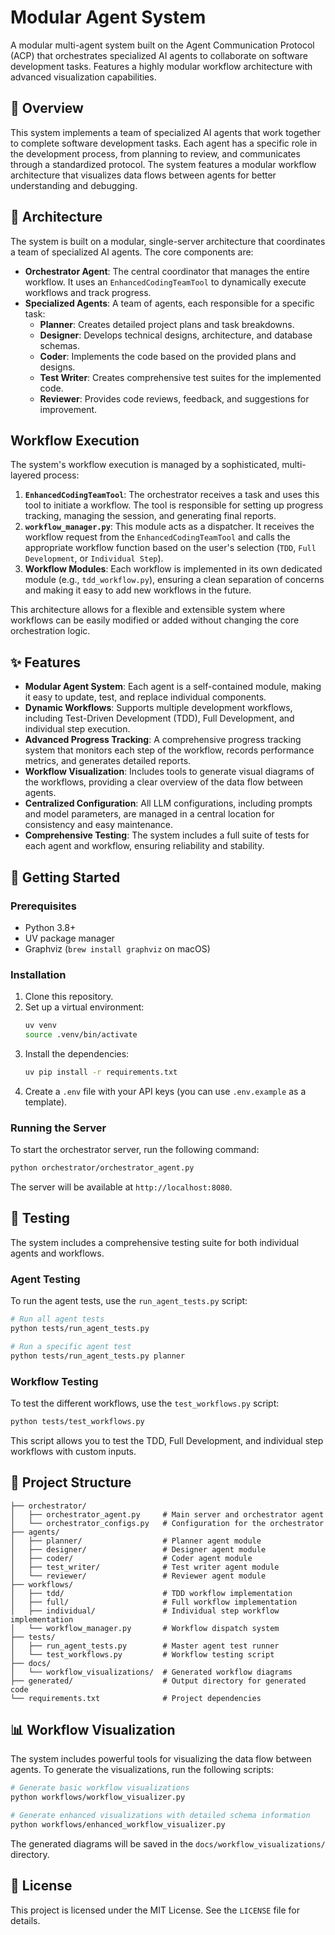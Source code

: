 # Modular Agent System

A modular multi-agent system built on the Agent Communication Protocol (ACP) that orchestrates specialized AI agents to collaborate on software development tasks. Features a highly modular workflow architecture with advanced visualization capabilities.

## 🌟 Overview

This system implements a team of specialized AI agents that work together to complete software development tasks. Each agent has a specific role in the development process, from planning to review, and communicates through a standardized protocol. The system features a modular workflow architecture that visualizes data flows between agents for better understanding and debugging.

## 🤖 Architecture

The system is built on a modular, single-server architecture that coordinates a team of specialized AI agents. The core components are:

- **Orchestrator Agent**: The central coordinator that manages the entire workflow. It uses an `EnhancedCodingTeamTool` to dynamically execute workflows and track progress.
- **Specialized Agents**: A team of agents, each responsible for a specific task:
    - **Planner**: Creates detailed project plans and task breakdowns.
    - **Designer**: Develops technical designs, architecture, and database schemas.
    - **Coder**: Implements the code based on the provided plans and designs.
    - **Test Writer**: Creates comprehensive test suites for the implemented code.
    - **Reviewer**: Provides code reviews, feedback, and suggestions for improvement.

## Workflow Execution

The system's workflow execution is managed by a sophisticated, multi-layered process:

1.  **`EnhancedCodingTeamTool`**: The orchestrator receives a task and uses this tool to initiate a workflow. The tool is responsible for setting up progress tracking, managing the session, and generating final reports.
2.  **`workflow_manager.py`**: This module acts as a dispatcher. It receives the workflow request from the `EnhancedCodingTeamTool` and calls the appropriate workflow function based on the user's selection (`TDD`, `Full Development`, or `Individual Step`).
3.  **Workflow Modules**: Each workflow is implemented in its own dedicated module (e.g., `tdd_workflow.py`), ensuring a clean separation of concerns and making it easy to add new workflows in the future.

This architecture allows for a flexible and extensible system where workflows can be easily modified or added without changing the core orchestration logic.

## ✨ Features

- **Modular Agent System**: Each agent is a self-contained module, making it easy to update, test, and replace individual components.
- **Dynamic Workflows**: Supports multiple development workflows, including Test-Driven Development (TDD), Full Development, and individual step execution.
- **Advanced Progress Tracking**: A comprehensive progress tracking system that monitors each step of the workflow, records performance metrics, and generates detailed reports.
- **Workflow Visualization**: Includes tools to generate visual diagrams of the workflows, providing a clear overview of the data flow between agents.
- **Centralized Configuration**: All LLM configurations, including prompts and model parameters, are managed in a central location for consistency and easy maintenance.
- **Comprehensive Testing**: The system includes a full suite of tests for each agent and workflow, ensuring reliability and stability.

## 🚀 Getting Started

### Prerequisites

- Python 3.8+
- UV package manager
- Graphviz (`brew install graphviz` on macOS)

### Installation

1.  Clone this repository.
2.  Set up a virtual environment:
    ```bash
    uv venv
    source .venv/bin/activate
    ```
3.  Install the dependencies:
    ```bash
    uv pip install -r requirements.txt
    ```
4.  Create a `.env` file with your API keys (you can use `.env.example` as a template).

### Running the Server

To start the orchestrator server, run the following command:

```bash
python orchestrator/orchestrator_agent.py
```

The server will be available at `http://localhost:8080`.

## 🧪 Testing

The system includes a comprehensive testing suite for both individual agents and workflows.

### Agent Testing

To run the agent tests, use the `run_agent_tests.py` script:

```bash
# Run all agent tests
python tests/run_agent_tests.py

# Run a specific agent test
python tests/run_agent_tests.py planner
```

### Workflow Testing

To test the different workflows, use the `test_workflows.py` script:

```bash
python tests/test_workflows.py
```

This script allows you to test the TDD, Full Development, and individual step workflows with custom inputs.

## 📁 Project Structure

```
├── orchestrator/
│   ├── orchestrator_agent.py     # Main server and orchestrator agent
│   └── orchestrator_configs.py   # Configuration for the orchestrator
├── agents/
│   ├── planner/                  # Planner agent module
│   ├── designer/                 # Designer agent module
│   ├── coder/                    # Coder agent module
│   ├── test_writer/              # Test writer agent module
│   └── reviewer/                 # Reviewer agent module
├── workflows/
│   ├── tdd/                      # TDD workflow implementation
│   ├── full/                     # Full workflow implementation
│   ├── individual/               # Individual step workflow implementation
│   └── workflow_manager.py       # Workflow dispatch system
├── tests/
│   ├── run_agent_tests.py        # Master agent test runner
│   └── test_workflows.py         # Workflow testing script
├── docs/
│   └── workflow_visualizations/  # Generated workflow diagrams
├── generated/                    # Output directory for generated code
└── requirements.txt              # Project dependencies
```

## 📊 Workflow Visualization

The system includes powerful tools for visualizing the data flow between agents. To generate the visualizations, run the following scripts:

```bash
# Generate basic workflow visualizations
python workflows/workflow_visualizer.py

# Generate enhanced visualizations with detailed schema information
python workflows/enhanced_workflow_visualizer.py
```

The generated diagrams will be saved in the `docs/workflow_visualizations/` directory.

## 📄 License

This project is licensed under the MIT License. See the `LICENSE` file for details.
